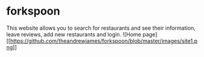 # forkspoon

This website allows you to search for restaurants and see their information, leave reviews, add new restaurants and login. 
![Home page][[https://github.com/theandrewjames/forkspoon/blob/master/images/site1.png]]
